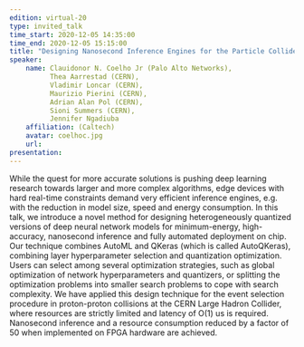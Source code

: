 ```yaml
---
edition: virtual-20
type: invited_talk
time_start: 2020-12-05 14:35:00
time_end: 2020-12-05 15:15:00
title: "Designing Nanosecond Inference Engines for the Particle Collider"
speaker:
    name: Clauidonor N. Coelho Jr (Palo Alto Networks),
          Thea Aarrestad (CERN),
          Vladimir Loncar (CERN),
          Maurizio Pierini (CERN),
          Adrian Alan Pol (CERN),
          Sioni Summers (CERN),
          Jennifer Ngadiuba 
    affiliation: (Caltech)
    avatar: coelhoc.jpg
    url: 
presentation: 
---
```

While the quest for more accurate solutions is pushing deep learning research towards larger and more complex algorithms, edge devices with hard real-time constraints demand very efficient inference engines, e.g. with the reduction in model size, speed and energy consumption.  In this talk, we introduce a novel method for designing heterogeneously quantized versions of deep neural network models for minimum-energy, high-accuracy, nanosecond inference and fully automated deployment on chip. Our technique combines AutoML and QKeras (which is called AutoQKeras), combining layer hyperparameter selection and quantization optimization.  Users can select among several optimization strategies, such as global optimization of network hyperparameters and quantizers, or splitting the optimization problems into smaller search problems to cope with search complexity. We have applied this design technique for the event selection procedure in proton-proton collisions at the CERN Large Hadron Collider, where resources are strictly limited and latency of O(1) us is required. Nanosecond inference and a resource consumption reduced by a factor of 50 when implemented on FPGA hardware are achieved.  

 
